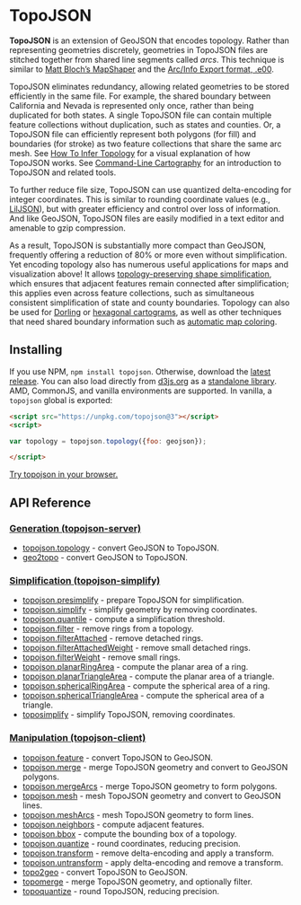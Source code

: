 # TopoJSON

**TopoJSON** is an extension of GeoJSON that encodes topology. Rather than representing geometries discretely, geometries in TopoJSON files are stitched together from shared line segments called *arcs*. This technique is similar to [Matt Bloch’s MapShaper](http://www.cartogis.org/docs/proceedings/2006/bloch_harrower.pdf) and the [Arc/Info Export format, .e00](https://web.archive.org/web/20140721114041/http://indiemaps.com:80/blog/2009/02/e00parser-an-actionscript-3-parser-for-the-arcinfo-export-topological-gis-format/).

TopoJSON eliminates redundancy, allowing related geometries to be stored efficiently in the same file. For example, the shared boundary between California and Nevada is represented only once, rather than being duplicated for both states. A single TopoJSON file can contain multiple feature collections without duplication, such as states and counties. Or, a TopoJSON file can efficiently represent both polygons (for fill) and boundaries (for stroke) as two feature collections that share the same arc mesh. See [How To Infer Topology](https://bost.ocks.org/mike/topology/) for a visual explanation of how TopoJSON works. See [Command-Line Cartography](https://medium.com/@mbostock/command-line-cartography-part-1-897aa8f8ca2c) for an introduction to TopoJSON and related tools.

To further reduce file size, TopoJSON can use quantized delta-encoding for integer coordinates. This is similar to rounding coordinate values (e.g., [LilJSON](https://github.com/migurski/LilJSON)), but with greater efficiency and control over loss of information. And like GeoJSON, TopoJSON files are easily modified in a text editor and amenable to gzip compression.

As a result, TopoJSON is substantially more compact than GeoJSON, frequently offering a reduction of 80% or more even without simplification. Yet encoding topology also has numerous useful applications for maps and visualization above! It allows [topology-preserving shape simplification](https://github.com/topojson/topojson-simplify), which ensures that adjacent features remain connected after simplification; this applies even across feature collections, such as simultaneous consistent simplification of state and county boundaries. Topology can also be used for [Dorling](http://www.ncgia.ucsb.edu/projects/Cartogram_Central/types.html) or [hexagonal cartograms](http://pitchinteractive.com/latest/tilegrams-more-human-maps/), as well as other techniques that need shared boundary information such as [automatic map coloring](https://bl.ocks.org/4188334).

## Installing

If you use NPM, `npm install topojson`. Otherwise, download the [latest release](https://github.com/topojson/topojson/releases/latest). You can also load directly from [d3js.org](https://d3js.org) as a [standalone library](https://unpkg.com/topojson@3). AMD, CommonJS, and vanilla environments are supported. In vanilla, a `topojson` global is exported:

```html
<script src="https://unpkg.com/topojson@3"></script>
<script>

var topology = topojson.topology({foo: geojson});

</script>
```

[Try topojson in your browser.](https://tonicdev.com/npm/topojson)

## API Reference

### [Generation (topojson-server)](https://github.com/topojson/topojson-server)

* [topojson.topology](https://github.com/topojson/topojson-server/blob/master/README.md#topology) - convert GeoJSON to TopoJSON.
* [geo2topo](https://github.com/topojson/topojson-server/blob/master/README.md#geo2topo) - convert GeoJSON to TopoJSON.

### [Simplification (topojson-simplify)](https://github.com/topojson/topojson-simplify)

* [topojson.presimplify](https://github.com/topojson/topojson-simplify/blob/master/README.md#presimplify) - prepare TopoJSON for simplification.
* [topojson.simplify](https://github.com/topojson/topojson-simplify/blob/master/README.md#simplify) - simplify geometry by removing coordinates.
* [topojson.quantile](https://github.com/topojson/topojson-simplify/blob/master/README.md#quantile) - compute a simplification threshold.
* [topojson.filter](https://github.com/topojson/topojson-simplify/blob/master/README.md#filter) - remove rings from a topology.
* [topojson.filterAttached](https://github.com/topojson/topojson-simplify/blob/master/README.md#filterAttached) - remove detached rings.
* [topojson.filterAttachedWeight](https://github.com/topojson/topojson-simplify/blob/master/README.md#filterAttachedWeight) - remove small detached rings.
* [topojson.filterWeight](https://github.com/topojson/topojson-simplify/blob/master/README.md#filterWeight) - remove small rings.
* [topojson.planarRingArea](https://github.com/topojson/topojson-simplify/blob/master/README.md#planarRingArea) - compute the planar area of a ring.
* [topojson.planarTriangleArea](https://github.com/topojson/topojson-simplify/blob/master/README.md#planarTriangleArea) - compute the planar area of a triangle.
* [topojson.sphericalRingArea](https://github.com/topojson/topojson-simplify/blob/master/README.md#sphericalRingArea) - compute the spherical area of a ring.
* [topojson.sphericalTriangleArea](https://github.com/topojson/topojson-simplify/blob/master/README.md#sphericalTriangleArea) - compute the spherical area of a triangle.
* [toposimplify](https://github.com/topojson/topojson-simplify/blob/master/README.md#toposimplify) - simplify TopoJSON, removing coordinates.

### [Manipulation (topojson-client)](https://github.com/topojson/topojson-client)

* [topojson.feature](https://github.com/topojson/topojson-client/blob/master/README.md#feature) - convert TopoJSON to GeoJSON.
* [topojson.merge](https://github.com/topojson/topojson-client/blob/master/README.md#merge) - merge TopoJSON geometry and convert to GeoJSON polygons.
* [topojson.mergeArcs](https://github.com/topojson/topojson-client/blob/master/README.md#mergeArcs) - merge TopoJSON geometry to form polygons.
* [topojson.mesh](https://github.com/topojson/topojson-client/blob/master/README.md#mesh) - mesh TopoJSON geometry and convert to GeoJSON lines.
* [topojson.meshArcs](https://github.com/topojson/topojson-client/blob/master/README.md#meshArcs) - mesh TopoJSON geometry to form lines.
* [topojson.neighbors](https://github.com/topojson/topojson-client/blob/master/README.md#neighbors) - compute adjacent features.
* [topojson.bbox](https://github.com/topojson/topojson-client/blob/master/README.md#bbox) - compute the bounding box of a topology.
* [topojson.quantize](https://github.com/topojson/topojson-client/blob/master/README.md#quantize) - round coordinates, reducing precision.
* [topojson.transform](https://github.com/topojson/topojson-client/blob/master/README.md#transform) - remove delta-encoding and apply a transform.
* [topojson.untransform](https://github.com/topojson/topojson-client/blob/master/README.md#untransform) - apply delta-encoding and remove a transform.
* [topo2geo](https://github.com/topojson/topojson-client/blob/master/README.md#topo2geo) - convert TopoJSON to GeoJSON.
* [topomerge](https://github.com/topojson/topojson-client/blob/master/README.md#topomerge) - merge TopoJSON geometry, and optionally filter.
* [topoquantize](https://github.com/topojson/topojson-client/blob/master/README.md#topoquantize) - round TopoJSON, reducing precision.
